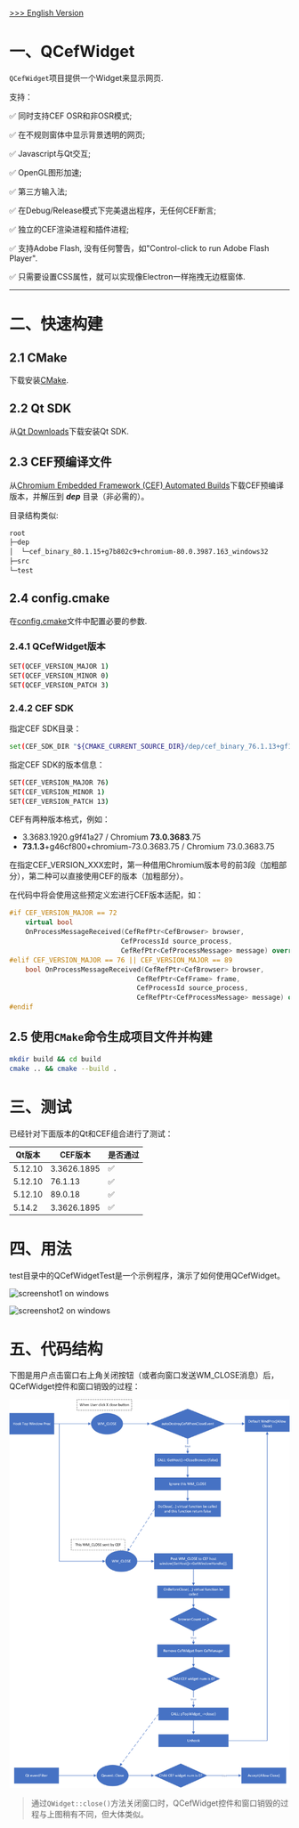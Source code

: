 [ >>> English Version](README.md)

# 一、QCefWidget
`QCefWidget`项目提供一个Widget来显示网页.

支持：

✅ 同时支持CEF OSR和非OSR模式;

✅ 在不规则窗体中显示背景透明的网页;

✅ Javascript与Qt交互;

✅ OpenGL图形加速;

✅ 第三方输入法;

✅ 在Debug/Release模式下完美退出程序，无任何CEF断言;

✅ 独立的CEF渲染进程和插件进程;

✅ 支持Adobe Flash, 没有任何警告，如"Control-click to run Adobe Flash Player".

✅ 只需要设置CSS属性，就可以实现像Electron一样拖拽无边框窗体.

---


# 二、快速构建

## 2.1 CMake

下载安装[CMake](https://cmake.org/).

## 2.2 Qt SDK

从[Qt Downloads](https://download.qt.io/archive/qt/)下载安装Qt SDK.

## 2.3 CEF预编译文件

从[Chromium Embedded Framework (CEF) Automated Builds](https://cef-builds.spotifycdn.com/index.html)下载CEF预编译版本，并解压到 ***dep*** 目录（非必需的）。

目录结构类似:
```txt
root
├─dep
│  └─cef_binary_80.1.15+g7b802c9+chromium-80.0.3987.163_windows32
├─src
└─test
```
	
## 2.4 config.cmake
在[config.cmake](config.cmake)文件中配置必要的参数.
### 2.4.1 QCefWidget版本
```bash
SET(QCEF_VERSION_MAJOR 1)
SET(QCEF_VERSION_MINOR 0)
SET(QCEF_VERSION_PATCH 3)
```

### 2.4.2 CEF SDK

指定CEF SDK目录：

```bash
set(CEF_SDK_DIR "${CMAKE_CURRENT_SOURCE_DIR}/dep/cef_binary_76.1.13+gf19c584+chromium-76.0.3809.132_windows32")
```

指定CEF SDK的版本信息：

```bash
SET(CEF_VERSION_MAJOR 76)
SET(CEF_VERSION_MINOR 1)
SET(CEF_VERSION_PATCH 13)
```
	
CEF有两种版本格式，例如：
- 3.3683.1920.g9f41a27 / Chromium **73.0.3683**.75
- **73.1.3**+g46cf800+chromium-73.0.3683.75 / Chromium 73.0.3683.75

在指定CEF_VERSION_XXX宏时，第一种借用Chromium版本号的前3段（加粗部分），第二种可以直接使用CEF的版本（加粗部分）。

在代码中将会使用这些预定义宏进行CEF版本适配，如：

```c++
#if CEF_VERSION_MAJOR == 72
	virtual bool
	OnProcessMessageReceived(CefRefPtr<CefBrowser> browser,
							CefProcessId source_process,
							CefRefPtr<CefProcessMessage> message) override;
#elif CEF_VERSION_MAJOR == 76 || CEF_VERSION_MAJOR == 89
	bool OnProcessMessageReceived(CefRefPtr<CefBrowser> browser,
								CefRefPtr<CefFrame> frame,
								CefProcessId source_process,
								CefRefPtr<CefProcessMessage> message) override;
#endif
```

## 2.5 使用`CMake`命令生成项目文件并构建

``` bash
mkdir build && cd build
cmake .. && cmake --build .
```

# 三、测试
已经针对下面版本的Qt和CEF组合进行了测试：

|Qt版本|CEF版本|是否通过|
|---|---|---|
|5.12.10|3.3626.1895|✅|
|5.12.10|76.1.13|✅|
|5.12.10|89.0.18|✅|
|5.14.2|3.3626.1895|✅|


# 四、用法
test目录中的QCefWidgetTest是一个示例程序，演示了如何使用QCefWidget。

![screenshot1 on windows](test/Screenshot/screenshot1.png)

![screenshot2 on windows](test/Screenshot/screenshot2.png)

# 五、代码结构
下图是用户点击窗口右上角关闭按钮（或者向窗口发送WM_CLOSE消息）后，QCefWidget控件和窗口销毁的过程：

![user clieck x button](x-button-close.png)

> 通过`QWidget::close()`方法关闭窗口时，QCefWidget控件和窗口销毁的过程与上图稍有不同，但大体类似。